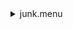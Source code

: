<details><summary>junk.menu</summary><blockquote><pre><details><summary>all_wavelength_coronal_flat.cbk</summary><blockquote><pre><details><summary>setupFlat.rcp</summary><blockquote><pre>diffuser  in
cover out
occ		out
shut	out
calib	out
</pre></blockquote></details><details><summary>setupDark.rcp</summary><blockquote><pre>shut	in
</pre></blockquote></details><details><summary>dark_01wave_1beam_16sums_10rep_BOTH.rcp</summary><blockquote><pre>shut	in
data	rcam	both	656.28	16
data	rcam	both	656.28	16
data	rcam	both	656.28	16
data	rcam	both	656.28	16
data	rcam	both	656.28	16
data	rcam	both	656.28	16
data	rcam	both	656.28	16
data	rcam	both	656.28	16
data	rcam	both	656.28	16
data	rcam	both	656.28	16
</pre></blockquote></details><details><summary>setupFlat.rcp</summary><blockquote><pre>diffuser  in
cover out
occ		out
shut	out
calib	out
</pre></blockquote></details><details><summary>637_FW.rcp</summary><blockquote><pre>prefilterrange 637
</pre></blockquote></details><details><summary>637_03wave_2beam_16sums_4rep_BOTH.rcp</summary><blockquote><pre>data	rcam	both	 637.35	   16
data	rcam	both	 637.40	   16
data	rcam	both	 637.45	   16
data	tcam	both	 637.35	   16
data	tcam	both	 637.40	   16
data	tcam	both	 637.45	   16
data	rcam	both	 637.35	   16
data	rcam	both	 637.40	   16
data	rcam	both	 637.45	   16
data	tcam	both	 637.35	   16
data	tcam	both	 637.40	   16
data	tcam	both	 637.45	   16
data	rcam	both	 637.35	   16
data	rcam	both	 637.40	   16
data	rcam	both	 637.45	   16
data	tcam	both	 637.35	   16
data	tcam	both	 637.40	   16
data	tcam	both	 637.45	   16
data	rcam	both	 637.35	   16
data	rcam	both	 637.40	   16
data	rcam	both	 637.45	   16
data	tcam	both	 637.35	   16
data	tcam	both	 637.40	   16
data	tcam	both	 637.45	   16
</pre></blockquote></details><details><summary>670_FW.rcp</summary><blockquote><pre>prefilterrange 670
</pre></blockquote></details><details><summary>670_13wave_2beam_16sums_4rep_BOTH.rcp</summary><blockquote><pre>dadate  wed sep 29 14:38:40 2021
data	tcam	both	 669.81	   16
data	rcam	both	 669.81	   16
data	tcam	both	 669.86	   16
data	rcam	both	 669.86	   16
data	tcam	both	 669.91	   16
data	rcam	both	 669.91	   16
data	tcam	both	 669.96	   16
data	rcam	both	 669.96	   16
data	tcam	both	 670.01	   16
data	rcam	both	 670.01	   16
data	tcam	both	 670.06	   16
data	rcam	both	 670.06	   16
data	tcam	both	 670.11	   16
data	rcam	both	 670.11	   16
data	tcam	both	 670.16	   16
data	rcam	both	 670.16	   16
data	tcam	both	 670.21	   16
data	rcam	both	 670.21	   16
data	tcam	both	 670.26	   16
data	rcam	both	 670.26	   16
data	tcam	both	 670.31	   16
data	rcam	both	 670.31	   16
data	tcam	both	 670.36	   16
data	rcam	both	 670.36	   16
data	tcam	both	 670.46	   16
data	rcam	both	 670.46	   16
data	tcam	both	 670.51	   16
data	rcam	both	 670.51	   16
data	tcam	both	 669.81	   16
data	rcam	both	 669.81	   16
data	tcam	both	 669.86	   16
data	rcam	both	 669.86	   16
data	tcam	both	 669.91	   16
data	rcam	both	 669.91	   16
data	tcam	both	 669.96	   16
data	rcam	both	 669.96	   16
data	tcam	both	 670.01	   16
data	rcam	both	 670.01	   16
data	tcam	both	 670.06	   16
data	rcam	both	 670.06	   16
data	tcam	both	 670.11	   16
data	rcam	both	 670.11	   16
data	tcam	both	 670.16	   16
data	rcam	both	 670.16	   16
data	tcam	both	 670.21	   16
data	rcam	both	 670.21	   16
data	tcam	both	 670.26	   16
data	rcam	both	 670.26	   16
data	tcam	both	 670.31	   16
data	rcam	both	 670.31	   16
data	tcam	both	 670.36	   16
data	rcam	both	 670.36	   16
data	tcam	both	 670.46	   16
data	rcam	both	 670.46	   16
data	tcam	both	 670.51	   16
data	rcam	both	 670.51	   16
data	tcam	both	 669.81	   16
data	rcam	both	 669.81	   16
data	tcam	both	 669.86	   16
data	rcam	both	 669.86	   16
data	tcam	both	 669.91	   16
data	rcam	both	 669.91	   16
data	tcam	both	 669.96	   16
data	rcam	both	 669.96	   16
data	tcam	both	 670.01	   16
data	rcam	both	 670.01	   16
data	tcam	both	 670.06	   16
data	rcam	both	 670.06	   16
data	tcam	both	 670.11	   16
data	rcam	both	 670.11	   16
data	tcam	both	 670.16	   16
data	rcam	both	 670.16	   16
data	tcam	both	 670.21	   16
data	rcam	both	 670.21	   16
data	tcam	both	 670.26	   16
data	rcam	both	 670.26	   16
data	tcam	both	 670.31	   16
data	rcam	both	 670.31	   16
data	tcam	both	 670.36	   16
data	rcam	both	 670.36	   16
data	tcam	both	 670.46	   16
data	rcam	both	 670.46	   16
data	tcam	both	 670.51	   16
data	rcam	both	 670.51	   16
data	tcam	both	 669.81	   16
data	rcam	both	 669.81	   16
data	tcam	both	 669.86	   16
data	rcam	both	 669.86	   16
data	tcam	both	 669.91	   16
data	rcam	both	 669.91	   16
data	tcam	both	 669.96	   16
data	rcam	both	 669.96	   16
data	tcam	both	 670.01	   16
data	rcam	both	 670.01	   16
data	tcam	both	 670.06	   16
data	rcam	both	 670.06	   16
data	tcam	both	 670.11	   16
data	rcam	both	 670.11	   16
data	tcam	both	 670.16	   16
data	rcam	both	 670.16	   16
data	tcam	both	 670.21	   16
data	rcam	both	 670.21	   16
data	tcam	both	 670.26	   16
data	rcam	both	 670.26	   16
data	tcam	both	 670.31	   16
data	rcam	both	 670.31	   16
data	tcam	both	 670.36	   16
data	rcam	both	 670.36	   16
data	tcam	both	 670.46	   16
data	rcam	both	 670.46	   16
data	tcam	both	 670.51	   16
data	rcam	both	 670.51	   16
</pre></blockquote></details><details><summary>706_FW.rcp</summary><blockquote><pre>prefilterrange 706
</pre></blockquote></details><details><summary>706_03wave_2beam_16sums_4rep_BLUE.rcp</summary><blockquote><pre>data	rcam	blue	 706.13	   16
data	rcam	blue	 706.20	   16
data	rcam	blue	 706.27	   16
data	tcam	blue	 706.13	   16
data	tcam	blue	 706.20	   16
data	tcam	blue	 706.27	   16
data	rcam	blue	 706.13	   16
data	rcam	blue	 706.20	   16
data	rcam	blue	 706.27	   16
data	tcam	blue	 706.13	   16
data	tcam	blue	 706.20	   16
data	tcam	blue	 706.27	   16
data	rcam	blue	 706.13	   16
data	rcam	blue	 706.20	   16
data	rcam	blue	 706.27	   16
data	tcam	blue	 706.13	   16
data	tcam	blue	 706.20	   16
data	tcam	blue	 706.27	   16
data	rcam	blue	 706.13	   16
data	rcam	blue	 706.20	   16
data	rcam	blue	 706.27	   16
data	tcam	blue	 706.13	   16
data	tcam	blue	 706.20	   16
data	tcam	blue	 706.27	   16
</pre></blockquote></details><details><summary>761_FW.rcp</summary><blockquote><pre>prefilterrange 761
</pre></blockquote></details><details><summary>761_13wave_2beam_16sums_4rep_BOTH.rcp</summary><blockquote><pre>data	tcam	both	 761.32	   16
data	rcam	both	 761.32	   16
data	tcam	both	 761.45	   16
data	rcam	both	 761.45	   16
data	tcam	both	 761.58	   16
data	rcam	both	 761.58	   16
data	tcam	both	 761.71	   16
data	rcam	both	 761.71	   16
data	tcam	both	 761.84	   16
data	rcam	both	 761.84	   16
data	tcam	both	 761.97	   16
data	rcam	both	 761.97	   16
data	tcam	both	 761.1	   16
data	rcam	both	 761.1	   16
data	tcam	both	 761.23	   16
data	rcam	both	 761.23	   16
data	tcam	both	 761.36	   16
data	tcam	both	 761.36	   16
data	tcam	both	 761.49	   16
data	rcam	both	 761.49	   16
data	tcam	both	 761.62	   16
data	rcam	both	 761.62	   16
data	tcam	both	 761.75	   16
data	rcam	both	 761.75	   16
data	tcam	both	 761.88	   16
data	rcam	both	 761.88	   16
data	tcam	both	 761.32	   16
data	rcam	both	 761.32	   16
data	tcam	both	 761.45	   16
data	rcam	both	 761.45	   16
data	tcam	both	 761.58	   16
data	rcam	both	 761.58	   16
data	tcam	both	 761.71	   16
data	rcam	both	 761.71	   16
data	tcam	both	 761.84	   16
data	rcam	both	 761.84	   16
data	tcam	both	 761.97	   16
data	rcam	both	 761.97	   16
data	tcam	both	 761.1	   16
data	rcam	both	 761.1	   16
data	tcam	both	 761.23	   16
data	rcam	both	 761.23	   16
data	tcam	both	 761.36	   16
data	tcam	both	 761.36	   16
data	tcam	both	 761.49	   16
data	rcam	both	 761.49	   16
data	tcam	both	 761.62	   16
data	rcam	both	 761.62	   16
data	tcam	both	 761.75	   16
data	rcam	both	 761.75	   16
data	tcam	both	 761.88	   16
data	rcam	both	 761.88	   16
data	tcam	both	 761.32	   16
data	rcam	both	 761.32	   16
data	tcam	both	 761.45	   16
data	rcam	both	 761.45	   16
data	tcam	both	 761.58	   16
data	rcam	both	 761.58	   16
data	tcam	both	 761.71	   16
data	rcam	both	 761.71	   16
data	tcam	both	 761.84	   16
data	rcam	both	 761.84	   16
data	tcam	both	 761.97	   16
data	rcam	both	 761.97	   16
data	tcam	both	 761.1	   16
data	rcam	both	 761.1	   16
data	tcam	both	 761.23	   16
data	rcam	both	 761.23	   16
data	tcam	both	 761.36	   16
data	tcam	both	 761.36	   16
data	tcam	both	 761.49	   16
data	rcam	both	 761.49	   16
data	tcam	both	 761.62	   16
data	rcam	both	 761.62	   16
data	tcam	both	 761.75	   16
data	rcam	both	 761.75	   16
data	tcam	both	 761.88	   16
data	rcam	both	 761.88	   16
data	tcam	both	 761.32	   16
data	rcam	both	 761.32	   16
data	tcam	both	 761.45	   16
data	rcam	both	 761.45	   16
data	tcam	both	 761.58	   16
data	rcam	both	 761.58	   16
data	tcam	both	 761.71	   16
data	rcam	both	 761.71	   16
data	tcam	both	 761.84	   16
data	rcam	both	 761.84	   16
data	tcam	both	 761.97	   16
data	rcam	both	 761.97	   16
data	tcam	both	 761.1	   16
data	rcam	both	 761.1	   16
data	tcam	both	 761.23	   16
data	rcam	both	 761.23	   16
data	tcam	both	 761.36	   16
data	tcam	both	 761.36	   16
data	tcam	both	 761.49	   16
data	rcam	both	 761.49	   16
data	tcam	both	 761.62	   16
data	rcam	both	 761.62	   16
data	tcam	both	 761.75	   16
data	rcam	both	 761.75	   16
data	tcam	both	 761.88	   16
data	rcam	both	 761.88	   16
</pre></blockquote></details><details><summary>789_FW.rcp</summary><blockquote><pre>prefilterrange 789
</pre></blockquote></details><details><summary>789_03wave_2beam_16sums_4rep_BOTH.rcp</summary><blockquote><pre>data	rcam	both	 789.33	   16
data	rcam	both	 789.40	   16
data	rcam	both	 789.47	   16
data	tcam	both	 789.33	   16
data	tcam	both	 789.40	   16
data	tcam	both	 789.47	   16
data	rcam	both	 789.33	   16
data	rcam	both	 789.40	   16
data	rcam	both	 789.47	   16
data	tcam	both	 789.33	   16
data	tcam	both	 789.40	   16
data	tcam	both	 789.47	   16
data	rcam	both	 789.33	   16
data	rcam	both	 789.40	   16
data	rcam	both	 789.47	   16
data	tcam	both	 789.33	   16
data	tcam	both	 789.40	   16
data	tcam	both	 789.47	   16
data	rcam	both	 789.33	   16
data	rcam	both	 789.40	   16
data	rcam	both	 789.47	   16
data	tcam	both	 789.33	   16
data	tcam	both	 789.40	   16
data	tcam	both	 789.47	   16
</pre></blockquote></details><details><summary>802_FW.rcp</summary><blockquote><pre>prefilterrange 802
</pre></blockquote></details><details><summary>802_13wave_2beam_16sums_4rep_BOTH.rcp</summary><blockquote><pre>data	tcam	both	801.86	   16
data	rcam	both	801.87	   16
data	tcam	both	801.96	   16
data	rcam	both	801.96	   16
data	tcam	both	802.05	   16
data	rcam	both	802.05	   16
data	tcam	both	802.14	   16
data	rcam	both	802.14	   16
data	tcam	both	802.23	   16
data	rcam	both	802.23	   16
data	tcam	both	802.32	   16
data	rcam	both	802.32	   16
data	tcam	both	802.41	   16
data	rcam	both	802.41	   16
data	tcam	both	802.5	   16
data	rcam	both	802.5	   16
data	tcam	both	802.59	   16
data	rcam	both	802.59	   16
data	tcam	both	802.68	   16
data	rcam	both	802.68	   16
data	tcam	both	802.77	   16
data	rcam	both	802.77	   16
data	tcam	both	802.95	   16
data	rcam	both	802.95	   16
data	tcam	both	803.04	   16
data	rcam	both	803.04	   16
data	tcam	both	801.86	   16
data	rcam	both	801.87	   16
data	tcam	both	801.96	   16
data	rcam	both	801.96	   16
data	tcam	both	802.05	   16
data	rcam	both	802.05	   16
data	tcam	both	802.14	   16
data	rcam	both	802.14	   16
data	tcam	both	802.23	   16
data	rcam	both	802.23	   16
data	tcam	both	802.32	   16
data	rcam	both	802.32	   16
data	tcam	both	802.41	   16
data	rcam	both	802.41	   16
data	tcam	both	802.5	   16
data	rcam	both	802.5	   16
data	tcam	both	802.59	   16
data	rcam	both	802.59	   16
data	tcam	both	802.68	   16
data	rcam	both	802.68	   16
data	tcam	both	802.77	   16
data	rcam	both	802.77	   16
data	tcam	both	802.95	   16
data	rcam	both	802.95	   16
data	tcam	both	803.04	   16
data	rcam	both	803.04	   16
data	tcam	both	801.86	   16
data	rcam	both	801.87	   16
data	tcam	both	801.96	   16
data	rcam	both	801.96	   16
data	tcam	both	802.05	   16
data	rcam	both	802.05	   16
data	tcam	both	802.14	   16
data	rcam	both	802.14	   16
data	tcam	both	802.23	   16
data	rcam	both	802.23	   16
data	tcam	both	802.32	   16
data	rcam	both	802.32	   16
data	tcam	both	802.41	   16
data	rcam	both	802.41	   16
data	tcam	both	802.5	   16
data	rcam	both	802.5	   16
data	tcam	both	802.59	   16
data	rcam	both	802.59	   16
data	tcam	both	802.68	   16
data	rcam	both	802.68	   16
data	tcam	both	802.77	   16
data	rcam	both	802.77	   16
data	tcam	both	802.95	   16
data	rcam	both	802.95	   16
data	tcam	both	803.04	   16
data	rcam	both	803.04	   16
data	tcam	both	801.86	   16
data	rcam	both	801.87	   16
data	tcam	both	801.96	   16
data	rcam	both	801.96	   16
data	tcam	both	802.05	   16
data	rcam	both	802.05	   16
data	tcam	both	802.14	   16
data	rcam	both	802.14	   16
data	tcam	both	802.23	   16
data	rcam	both	802.23	   16
data	tcam	both	802.32	   16
data	rcam	both	802.32	   16
data	tcam	both	802.41	   16
data	rcam	both	802.41	   16
data	tcam	both	802.5	   16
data	rcam	both	802.5	   16
data	tcam	both	802.59	   16
data	rcam	both	802.59	   16
data	tcam	both	802.68	   16
data	rcam	both	802.68	   16
data	tcam	both	802.77	   16
data	rcam	both	802.77	   16
data	tcam	both	802.95	   16
data	rcam	both	802.95	   16
data	tcam	both	803.04	   16
data	rcam	both	803.04	   16
</pre></blockquote></details><details><summary>991_FW.rcp</summary><blockquote><pre>prefilterrange 991
</pre></blockquote></details><details><summary>991_13wave_2beam_16sums_4rep_BOTH.rcp</summary><blockquote><pre>data	tcam	both	990.49	   16
data	rcam	both	990.49	   16
data	tcam	both	990.6	   16
data	rcam	both	990.6	   16
data	tcam	both	990.71	   16
data	rcam	both	990.71	   16
data	tcam	both	990.94	   16
data	rcam	both	990.94	   16
data	tcam	both	991.04	   16
data	rcam	both	991.04	   16
data	tcam	both	991.15	   16
data	rcam	both	991.15	   16
data	tcam	both	991.26	   16
data	rcam	both	991.26	   16
data	tcam	both	991.37	   16
data	rcam	both	991.37	   16
data	tcam	both	991.48	   16
data	rcam	both	991.48	   16
data	tcam	both	991.59	   16
data	rcam	both	991.59	   16
data	tcam	both	991.7	   16
data	rcam	both	991.7	   16
data	tcam	both	991.92	   16
data	rcam	both	991.92	   16
data	tcam	both	992.03	   16
data	rcam	both	992.03	   16
data	tcam	both	990.49	   16
data	rcam	both	990.49	   16
data	tcam	both	990.6	   16
data	rcam	both	990.6	   16
data	tcam	both	990.71	   16
data	rcam	both	990.71	   16
data	tcam	both	990.94	   16
data	rcam	both	990.94	   16
data	tcam	both	991.04	   16
data	rcam	both	991.04	   16
data	tcam	both	991.15	   16
data	rcam	both	991.15	   16
data	tcam	both	991.26	   16
data	rcam	both	991.26	   16
data	tcam	both	991.37	   16
data	rcam	both	991.37	   16
data	tcam	both	991.48	   16
data	rcam	both	991.48	   16
data	tcam	both	991.59	   16
data	rcam	both	991.59	   16
data	tcam	both	991.7	   16
data	rcam	both	991.7	   16
data	tcam	both	991.92	   16
data	rcam	both	991.92	   16
data	tcam	both	992.03	   16
data	rcam	both	992.03	   16
data	tcam	both	990.49	   16
data	rcam	both	990.49	   16
data	tcam	both	990.6	   16
data	rcam	both	990.6	   16
data	tcam	both	990.71	   16
data	rcam	both	990.71	   16
data	tcam	both	990.94	   16
data	rcam	both	990.94	   16
data	tcam	both	991.04	   16
data	rcam	both	991.04	   16
data	tcam	both	991.15	   16
data	rcam	both	991.15	   16
data	tcam	both	991.26	   16
data	rcam	both	991.26	   16
data	tcam	both	991.37	   16
data	rcam	both	991.37	   16
data	tcam	both	991.48	   16
data	rcam	both	991.48	   16
data	tcam	both	991.59	   16
data	rcam	both	991.59	   16
data	tcam	both	991.7	   16
data	rcam	both	991.7	   16
data	tcam	both	991.92	   16
data	rcam	both	991.92	   16
data	tcam	both	992.03	   16
data	rcam	both	992.03	   16
data	tcam	both	990.49	   16
data	rcam	both	990.49	   16
data	tcam	both	990.6	   16
data	rcam	both	990.6	   16
data	tcam	both	990.71	   16
data	rcam	both	990.71	   16
data	tcam	both	990.94	   16
data	rcam	both	990.94	   16
data	tcam	both	991.04	   16
data	rcam	both	991.04	   16
data	tcam	both	991.15	   16
data	rcam	both	991.15	   16
data	tcam	both	991.26	   16
data	rcam	both	991.26	   16
data	tcam	both	991.37	   16
data	rcam	both	991.37	   16
data	tcam	both	991.48	   16
data	rcam	both	991.48	   16
data	tcam	both	991.59	   16
data	rcam	both	991.59	   16
data	tcam	both	991.7	   16
data	rcam	both	991.7	   16
data	tcam	both	991.92	   16
data	rcam	both	991.92	   16
data	tcam	both	992.03	   16
data	rcam	both	992.03	   16
</pre></blockquote></details><details><summary>1074_FW.rcp</summary><blockquote><pre>prefilterrange 1074
</pre></blockquote></details><details><summary>1074_03wave_2beam_16sums_4rep_BOTH.rcp</summary><blockquote><pre>data	rcam	both	1074.59	   16
data	rcam	both	1074.70	   16
data	rcam	both	1074.81	   16
data	tcam	both	1074.59	   16
data	tcam	both	1074.70	   16
data	tcam	both	1074.81	   16
data	rcam	both	1074.59	   16
data	rcam	both	1074.70	   16
data	rcam	both	1074.81	   16
data	tcam	both	1074.59	   16
data	tcam	both	1074.70	   16
data	tcam	both	1074.81	   16
data	rcam	both	1074.59	   16
data	rcam	both	1074.70	   16
data	rcam	both	1074.81	   16
data	tcam	both	1074.59	   16
data	tcam	both	1074.70	   16
data	tcam	both	1074.81	   16
data	rcam	both	1074.59	   16
data	rcam	both	1074.70	   16
data	rcam	both	1074.81	   16
data	tcam	both	1074.59	   16
data	tcam	both	1074.70	   16
data	tcam	both	1074.81	   16
</pre></blockquote></details><details><summary>1079_FW.rcp</summary><blockquote><pre>prefilterrange 1079
</pre></blockquote></details><details><summary>1079_03wave_2beam_16sums_4rep_BOTH.rcp</summary><blockquote><pre>data	rcam	both	1079.69	   16
data	rcam	both	1079.80	   16
data	rcam	both	1079.91	   16
data	tcam	both	1079.69	   16
data	tcam	both	1079.80	   16
data	tcam	both	1079.91	   16
data	rcam	both	1079.69	   16
data	rcam	both	1079.80	   16
data	rcam	both	1079.91	   16
data	tcam	both	1079.69	   16
data	tcam	both	1079.80	   16
data	tcam	both	1079.91	   16
data	rcam	both	1079.69	   16
data	rcam	both	1079.80	   16
data	rcam	both	1079.91	   16
data	tcam	both	1079.69	   16
data	tcam	both	1079.80	   16
data	tcam	both	1079.91	   16
data	rcam	both	1079.69	   16
data	rcam	both	1079.80	   16
data	rcam	both	1079.91	   16
data	tcam	both	1079.69	   16
data	tcam	both	1079.80	   16
data	tcam	both	1079.91	   16
</pre></blockquote></details><details><summary>setupDark.rcp</summary><blockquote><pre>shut	in
</pre></blockquote></details></pre></blockquote></details></pre></blockquote></details>